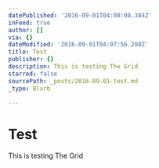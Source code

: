 ```yaml
---
datePublished: '2016-09-01T04:08:08.384Z'
inFeed: true
author: []
via: {}
dateModified: '2016-09-01T04:07:56.280Z'
title: Test
publisher: {}
description: This is testing The Grid
starred: false
sourcePath: _posts/2016-09-01-test.md
_type: Blurb

---
```

# Test

This is testing The Grid